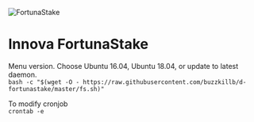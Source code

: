 ![FortunaStake](https://i.imgur.com/QQs9XNF.png)
# Innova FortunaStake

Menu version. Choose Ubuntu 16.04, Ubuntu 18.04, or update to latest daemon.  
```bash -c "$(wget -O - https://raw.githubusercontent.com/buzzkillb/d-fortunastake/master/fs.sh)"```  

To modify cronjob  
```crontab -e```
